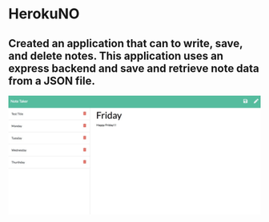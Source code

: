 # HerokuNO


## Created an application that can to write, save, and delete notes. This application  uses an express backend and save and retrieve note data from a JSON file.



<img src="./Picture1.jpg" alt="Picture" />
